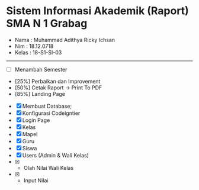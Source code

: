 # Sistem Informasi Akademik (Raport) SMA N 1 Grabag

- Nama  : Muhammad Adithya Ricky Ichsan 
- Nim   : 18.12.0718
- Kelas : 18-S1-SI-03
***
- [ ] Menambah Semester 
- [25%] Perbaikan dan Improvement
- [50%] Cetak Raport -> Print To PDF
- [85%] Landing Page

- [x] Membuat Database;
- [x] Konfigurasi Codeigntier
- [x] Login Page
- [x] Kelas
- [x] Mapel
- [x] Guru
- [x] Siswa
- [x] Users (Admin & Wali Kelas)
- [x] - Olah Nilai Wali Kelas
- [x] - Input Nilai
